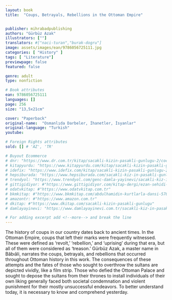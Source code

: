 ```yaml
---
layout: book
title:  "Coups, Betrayals, Rebellions in the Ottoman Empire"


publisher: mihrabadpublishing
authors: "Gürbüz Azak"
illustrators: [""]
translators: #["naci-turan","burak-dogru"]
image: assets/images/ean/9786056725111.jpg
categories: [ "History" ]
tags: [ "Literature"]
previewpage: false
featured: false

genre: adult
type: nonfiction

# Book attributes
ean: 9786056725111
languages: []
page: 256
size: "13,5x21cm"

cover: "Paperback"
original-name:  "Osmanlıda Darbeler, İhanetler, İsyanlar"
original-language: "Turkish"
youtube:

# Foreign Rights attributes
sold: [] # 'AZ', 'TR'

# Buyout Ecommerce
# dnr: "https://www.dr.com.tr/kitap/sacakli-kizin-pasakli-gunlugu-2/cocuk-ve-genclik/genclik-10-yas/roman-oyku/urunno=0001893059001"
# kitapyurdu: "https://www.kitapyurdu.com/kitap/sacakli-kizin-pasakli-gunlugu-2-/560122.html&filter_name=Sa%C3%A7akl%C4%B1+K%C4%B1z%27%C4%B1n+Pasakl%C4%B1+G%C3%BCnl%C3%BC%C4%9F%C3%BC+2"
# idefix: "https://www.idefix.com/kitap/sacakli-kizin-pasakli-gunlugu-2/cocuk-ve-genclik/genclik-10-yas/roman-oyku/urunno=0001893059001"
# hepsiburada: "https://www.hepsiburada.com/sacakli-kiz-in-pasakli-gunlugu-2-damla-yayinevi-p-HBV000012ER86"
# trendyol: "https://www.trendyol.com/genc-damla-yayinevi/sacakli-kiz-in-pasakli-gunlugu-2-p-54825777"
# gittigidiyor: #"https://www.gittigidiyor.com/kitap-dergi/ezan-sehidi-adnan-menderes_pdp_732728793"
# odatvkitap: #"https://www.odatvkitap.com.tr"
# bkmkitap: #"https://www.bkmkitap.com/abdulhamidin-kurtlarla-dansi-578226"
# amazontr: #"https://www.amazon.com.tr"
# dkitap: #"https://www.dkitap.com/sacakli-kizin-pasakli-gunlugu"
# damlayayinevi: "https://www.damlayayinevi.com.tr/sacakli-kiz-in-pasakli-gunlugu-2-bu-iste-bi-terslik-var"

# For adding excerpt add <!--more--> and break the line
---
```

The history of coups in our country dates back to
ancient times. In the Ottoman Empire, coups that
left their marks were frequently witnessed. These
were defined as ‘revolt,’ ‘rebellion,’ and ‘uprising’
during that era, but all of them were considered as
‘treason.’ Gürbüz Azak, a master name in Bâbıâli,
narrates the coups, betrayals, and rebellions that
occurred throughout Ottoman history in this work.
The consequences of these attempts and the fates
of those who sought to overthrow the sultans are
depicted vividly, like a film strip. Those who defied
the Ottoman Palace and sought to depose the sultans from their thrones to install individuals of their
own liking generally faced both societal condemnation and violent punishment for their mostly unsuccessful endeavors. To better understand today, it is
necessary to know and comprehend yesterday.
<!--more--> 

